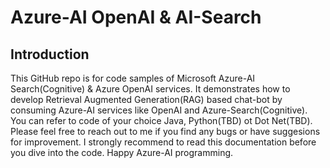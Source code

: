 # Azure-AI OpenAI & AI-Search

## Introduction
This GitHub repo is for code samples of Microsoft Azure-AI Search(Cognitive) & Azure OpenAI services. It demonstrates how to develop Retrieval Augmented Generation(RAG) based chat-bot by consuming Azure-AI services like OpenAI and Azure-Search(Cognitive). You can refer to code of your choice Java, Python(TBD) ot Dot Net(TBD). Please feel free to reach out to me if you find any bugs or have suggesions for improvement. I strongly recommend to read this documentation before you dive into the code. Happy Azure-AI programming.


